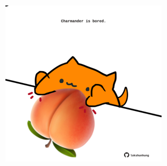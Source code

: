 <!-- built at 30/10/2025, 22:00:33 UTC -->
<p align="center">
  <img width="500" height="500" src="./ReadmeImage.svg">
</p>
